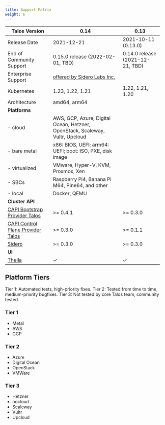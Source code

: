 ```yaml
---
title: Support Matrix
weight: 6
---
```


| Talos Version                                                                                                  | 0.14                               | 0.13                               |
|----------------------------------------------------------------------------------------------------------------|------------------------------------|------------------------------------|
| Release Date                                                                                                   | 2021-12-21                         | 2021-10-11 (0.13.0)                |
| End of Community Support                                                                                       | 0.15.0 release (2022-02-01, TBD)   | 0.14.0 release (2021-12-21, TBD)   |
| Enterprise Support                                                                                             | [offered by Sidero Labs Inc.](https://www.siderolabs.com/support/)      |
| Kubernetes                                                                                                     | 1.23, 1.22, 1.21                   | 1.22, 1.21, 1.20                   |
| Architecture                                                                                                   | amd64, arm64                                                            |
| **Platforms**                                                                                                  |                                    |                                    |
| - cloud                                                                                                        | AWS, GCP, Azure, Digital Ocean, Hetzner, OpenStack, Scaleway, Vultr, Upcloud  |
| - bare metal                                                                                                   | x86: BIOS, UEFI; arm64: UEFI; boot: ISO, PXE, disk image                |
| - virtualized                                                                                                  | VMware, Hyper-V, KVM, Proxmox, Xen                                      |
| - SBCs                                                                                                         | Raspberry Pi4, Banana Pi M64, Pine64, and other                         |
| - local                                                                                                        | Docker, QEMU                                                            |
| **Cluster API**                                                                                                |                                    |                                    |
| [CAPI Bootstrap Provider Talos](https://github.com/talos-systems/cluster-api-bootstrap-provider-talos)         | >= 0.4.1                           | >= 0.3.0                           |
| [CAPI Control Plane Provider Talos](https://github.com/talos-systems/cluster-api-control-plane-provider-talos) | >= 0.3.0                           | >= 0.1.1                           |
| [Sidero](https://www.sidero.dev/)                                                                              | >= 0.3.0                           | >= 0.3.0                           |
| **UI**                                                                                                         |                                    |                                    |
| [Theila](https://github.com/talos-systems/theila)                                                              | ✓                                  | ✓                                  |

## Platform Tiers

Tier 1: Automated tests, high-priority fixes.
Tier 2: Tested from time to time, medium-priority bugfixes.
Tier 3: Not tested by core Talos team, community tested.

### Tier 1

* Metal
* AWS
* GCP

### Tier 2

* Azure
* Digital Ocean
* OpenStack
* VMWare

### Tier 3

* Hetzner
* nocloud
* Scaleway
* Vultr
* Upcloud
